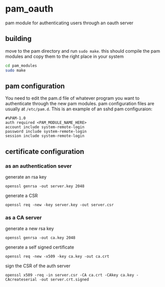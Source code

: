# pam_oauth
pam module for authenticating users through an oauth server

## building
move to the pam directory and run `sudo make`. this should compile the pam modules and copy them to the right place in your system
```bash
cd pam_modules
sudo make
```
## pam configuration
You need to edit the pam.d file of whatever program you want to authenticate through the new pam modules. pam configuration files are usually at `/etc/pam.d`. This is an example of an sshd pam configuraion:
```
#%PAM-1.0
auth required <PAM_MODULE_NAME_HERE>
account include system-remote-login
password include system-remote-login
session include system-remote-login
```
## certificate configuration
### as an authentication sever
generate an rsa key
```
openssl genrsa -out server.key 2048
```
generate a CSR
```
openssl req -new -key server.key -out server.csr
```
### as a CA server
generate a new rsa key
```
openssl genrsa -out ca.key 2048
```
generate a self signed certificate
```
openssl req -new -x509 -key ca.key -out ca.crt
```
sign the CSR of the auth server
```
openssl x509 -req -in server.csr -CA ca.crt -CAkey ca.key -CAcreateserial -out server.crt.signed
```
